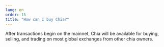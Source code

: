 ```yaml
---
lang: en
order: 15
title: "How can I buy Chia?"
---
```

After transactions begin on the mainnet, Chia will be available for buying, selling, and trading on most global exchanges from other chia owners.
